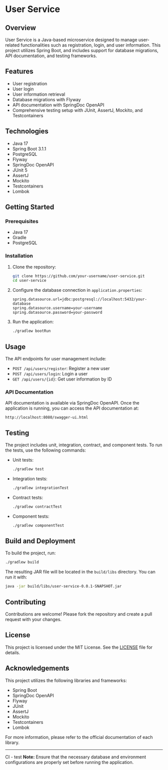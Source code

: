 # User Service

## Overview

User Service is a Java-based microservice designed to manage user-related functionalities such as registration, login, and user information. This project utilizes Spring Boot, and includes support for database migrations, API documentation, and testing frameworks.

## Features

- User registration
- User login
- User information retrieval
- Database migrations with Flyway
- API documentation with SpringDoc OpenAPI
- Comprehensive testing setup with JUnit, AssertJ, Mockito, and Testcontainers

## Technologies

- Java 17
- Spring Boot 3.1.1
- PostgreSQL
- Flyway
- SpringDoc OpenAPI
- JUnit 5
- AssertJ
- Mockito
- Testcontainers
- Lombok

## Getting Started

### Prerequisites

- Java 17
- Gradle
- PostgreSQL

### Installation

1. Clone the repository:

   ```sh
   git clone https://github.com/your-username/user-service.git
   cd user-service
   ```

2. Configure the database connection in `application.properties`:

   ```properties
   spring.datasource.url=jdbc:postgresql://localhost:5432/your-database
   spring.datasource.username=your-username
   spring.datasource.password=your-password
   ```

3. Run the application:

   ```sh
   ./gradlew bootRun
   ```

## Usage

The API endpoints for user management include:

- `POST /api/users/register`: Register a new user
- `POST /api/users/login`: Login a user
- `GET /api/users/{id}`: Get user information by ID

### API Documentation

API documentation is available via SpringDoc OpenAPI. Once the application is running, you can access the API documentation at:

```
http://localhost:8080/swagger-ui.html
```

## Testing

The project includes unit, integration, contract, and component tests. To run the tests, use the following commands:

- Unit tests:

  ```sh
  ./gradlew test
  ```

- Integration tests:

  ```sh
  ./gradlew integrationTest
  ```

- Contract tests:

  ```sh
  ./gradlew contractTest
  ```

- Component tests:

  ```sh
  ./gradlew componentTest
  ```

## Build and Deployment

To build the project, run:

```sh
./gradlew build
```

The resulting JAR file will be located in the `build/libs` directory. You can run it with:

```sh
java -jar build/libs/user-service-0.0.1-SNAPSHOT.jar
```

## Contributing

Contributions are welcome! Please fork the repository and create a pull request with your changes.

## License

This project is licensed under the MIT License. See the [LICENSE](LICENSE) file for details.

## Acknowledgements

This project utilizes the following libraries and frameworks:

- Spring Boot
- SpringDoc OpenAPI
- Flyway
- JUnit
- AssertJ
- Mockito
- Testcontainers
- Lombok

For more information, please refer to the official documentation of each library.

---
CI - test
**Note:** Ensure that the necessary database and environment configurations are properly set before running the application.